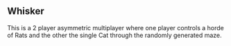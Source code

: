 ## Whisker

This is a 2 player asymmetric multiplayer where one player controls a horde of Rats and the other the single Cat through the randomly generated maze.


